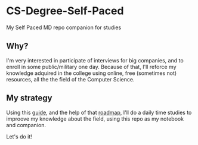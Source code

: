 # CS-Degree-Self-Paced
My Self Paced MD repo companion for studies

## Why?
I'm very interested in participate of interviews for big companies, and to enroll in some public/military one day. Because of that, I'll reforce my knowledge adquired in the college using online, free (sometimes not) resources, all the the field of the Computer Science.

## My strategy
Using this [guide](https://teachyourselfcs.com/), and the help of that [roadmap](roadmap.sh), I'll do a daily time studies to improove my knowledge about the field, using this repo as my notebook and companion.

Let's do it!
